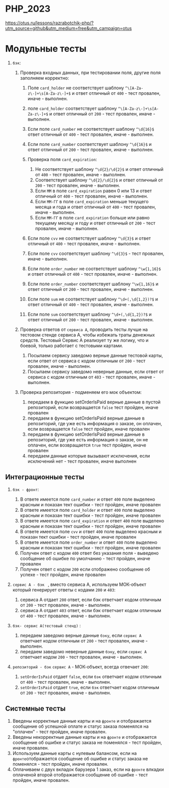 # PHP_2023

https://otus.ru/lessons/razrabotchik-php/?utm_source=github&utm_medium=free&utm_campaign=otus

# Модульные тесты

1. `бэк`:
    1. Проверка входных данных, при тестировании поля, другие поля заполняем корректно:
        1. Поле `card_holder` не соответствует шаблону `^\[A-Za-z\-]+\s[A-Za-z\-]+$` и ответ отличный от `400` - тест провален, иначе - выполнен.
        1. поле `card_holder` соответствует шаблону `^\[A-Za-z\-]+\s[A-Za-z\-]+$` и ответ отличный от `200` - тест провален, иначе - выполнен.
        1. Если поле `card_number` не соответствует шаблону `^\d{16}$` ответ отличный от `400` - тест провален, иначе - выполнен.
        1. Если поле `card_number` соответствует шаблону `^\d{16}$` и ответ отличный от `200` - тест провален, иначе - выполнен.
      
        1. Проверка поля `card_expiration`:
            1. Не соответствует шаблону `^\d{2}/\d{2}$` и ответ отличный от `400` - тест провален, иначе - выполнен.
            1. Соответствует шаблону `^\d{2}/\d{2}$` и ответ отличный от `200` - тест провален, иначе - выполнен.
            1. Если `MM` в поле `card_expiration` равен 0 или 13 и ответ отличный от `400` - тест провален, иначе - выполнен.
            1. Если `MM-ГГ` в поле `card_expiration` меньше текущего месяца и года и ответ отличный от `400` - тест провален, иначе - выполнен.
            1. Если `MM-ГГ` в поле `card_expiration` больше или равно текущему месяцу и году и ответ отличный от `200` - тест провален, иначе - выполнен.
        1. Если поле `cvv` не соответствует шаблону `^\d{3}$` и ответ отличный от `400` - тест провален, иначе - выполнен.
        1. Если поле `cvv` соответствует шаблону `^\d{3}$` - тест провален, иначе - выполнен.
        1. Если поле `order_number` не соответствует шаблону `^\w{1,16}$` и ответ отличный от `400` - тест провален, иначе - выполнен.
        1. Если поле `order_number` соответствует шаблону `^\w{1,16}$` и ответ отличный от `200` - тест провален, иначе - выполнен.
        1. Если поле `sum` не соответствует шаблону `^\d+(,\d{1,2})?$` и ответ отличный от `400` - тест провален, иначе - выполнен.
        1. Если поле `sum` соответствует шаблону `^\d+(,\d{1,2})?$` и ответ отличный от `200` - тест провален, иначе - выполнен.
       
    1. Проверка ответов от `сервиса А`, проводить тесты лучше на тестовом стенде сервиса А, чтобы избежать траты денежных средств. 
   Тестовый Сервис А реализует ту же логику, что и боевой, только работает с тестовыми картами. 
        1. Посылаем сервису заведомо верные данные тестовой карты, если ответ от сервиса с кодом отличным от `200` - тест провален, иначе - выполнен.
        1. Посылаем сервису заведомо неверные данные, если ответ от сервиса с кодом отличным от `403` - тест провален, иначе - выполнен.
     
   1. Проверка репозитория - подменяем его мок объектом:
       1. передаем в функцию setOrderIsPaid верные данные в пустой репозиторий, если возвращается `false` тест пройден, иначе провален
       1. передаем в функцию setOrderIsPaid верные данные в репозиторий, где уже есть информация о заказе, он оплачен, если возвращается `false` тест пройден, иначе провален
       1. передаем в функцию setOrderIsPaid верные данные в репозиторий, где уже есть информация о заказе, он не оплачен, если возвращается `true` тест пройден, иначе провален
       1. передаем данные которые вызывают исключения, если исключений нет - тест провален, иначе выполнен

    
## Интеграционные тесты
1. `бэк - фронт`:
    1. В ответе имеется поле `card_number` и ответ `400` поле выделено красным и показан тект ошибки - тест пройден, иначе провален
    1. В ответе имеется поле `card_holder` и ответ `400` поле выделено красным и показан тект ошибки - тест пройден, иначе провален
    1. В ответе имеется поле `card_expiration` и ответ `400` поле выделено красным и показан тект ошибки - тест пройден, иначе провален
    1. В ответе имеется поле `cvv` и ответ `400` поле выделено красным и показан тект ошибки - тест пройден, иначе провален
    1. В ответе имеется поле `order_number` и ответ `400` поле выделено красным и показан тект ошибки - тест пройден, иначе провален
    1. Получен ответ с кодом `400` ответ без указания поля - выведено сообщение об ошибке по умолчанию - тест пройден, иначе провален
    1. Получен ответ с кодом `200` если отображено сообщение об успехе - тест пройден, иначе провален
   
1. `сервис А - бэк ` , вместо сервиса А, используем МОК-объект который генерирует ответы с кодами `200` и `403`:
    1. сервиса А отдает `200` ответ, если бэк ответчает кодом отличным от `200` - тест провален, иначе - выполнен.
    1. сервиса А отдает `403` ответ, если бэк ответчает кодом отличным от `400` - тест провален, иначе - выполнен.
1. `бэк- сервис А(тестовый стенд)` :
    1. передаем заведомо верные данные `бэку`, если `сервис А` ответчает кодом отличным от `200` - тест провален, иначе - выполнен.
    1. передаем заведомо неверные данные `бэку`, если `сервис А` ответчает кодом `200` - тест провален, иначе - выполнен.
1. `репозиторий - бэк` `сервис А` - МОК-объект, всегда отвечает `200`:
    1. `setOrderIsPaid` отдает `false`, если `бэк` ответчает кодом отличным от `400` - тест провален, иначе - выполнен.
    1. `setOrderIsPaid` отдает `true`, если `бэк` ответчает кодом отличным от `200` - тест провален, иначе - выполнен.
   

## Системные тесты
1. Введены корректные данные карты и на `фронте` и отображается сообщение об успешной оплате и статус заказа поменялся на "оплачен" - тест пройден, иначе провален.
1. Введены некорректные данные карты и на `фронте` и отображается сообщение об ошибке и статус заказа не поменялся - тест пройден, иначе провален.
1. Используем данные карты с нулевым балансом, если на `фронте`отображается сообщение об ошибке и статус заказа не поменялся - тест пройден, иначе провален.
1. Оплачиваем с двух вкладок барузера 1 заказ, если на `фронте` влкадки оплаченой второй отображается сообщение об ошибке - тест пройден, иначе провален.

